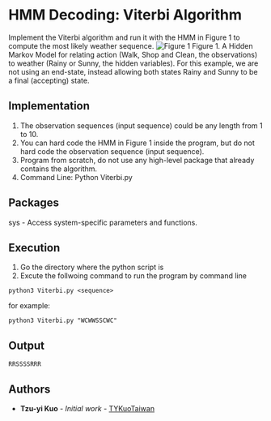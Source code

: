 # HMM Decoding: Viterbi Algorithm

Implement the Viterbi algorithm and run it with the HMM in Figure 1 to compute the most likely weather sequence.
![Figure 1](../figure1.png)
Figure 1. A Hidden Markov Model for relating action (Walk, Shop and Clean, the observations) to weather (Rainy or Sunny, the hidden variables). For this example, we are not using an end-state, instead allowing both states Rainy and Sunny to be a final (accepting) state.

## Implementation
1. The observation sequences (input sequence) could be any length from 1 to 10.
2. You can hard code the HMM in Figure 1 inside the program, but do not hard code the observation
sequence (input sequence).
3. Program from scratch, do not use any high-level package that already contains the algorithm.
4. Command Line: Python Viterbi.py <sequence>

## Packages
sys - Access system-specific parameters and functions.

## Execution

1. Go the directory where the python script is
2. Excute the follwoing command to run the program by command line

```
python3 Viterbi.py <sequence>
```

for example:
```
python3 Viterbi.py "WCWWSSCWC"
```

## Output

```
RRSSSSRRR
```

## Authors
* **Tzu-yi Kuo** - *Initial work* - [TYKuoTaiwan](https://github.com/TYKuoTaiwan)
